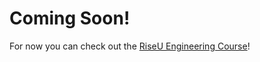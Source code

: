 # Coming Soon!

For now you can check out the [RiseU Engineering Course](https://github.com/nsharpe-rise8/RiseU-Engineering-101)!
